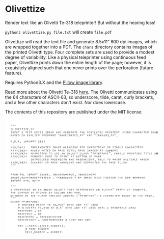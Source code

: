 # Olivettize
Render text like an Olivetti Te-318 teleprinter! But without the hearing loss!

`python3 olivettize.py file.txt` will create `file.pdf`

Olivettize will read the text file and generate 8.5x11" 600 dpi images, which are wrapped together into a PDF. The `chars` directory contains images of the printed Olivetti type. Four complete sets are used to provide a modest degree of variability. Like a physical teleprinter using continuous feed paper, Olivettize prints down the entire length of the page; however, it is exquisitely aligned such that one never prints over the perforation (future feature).

Requires Python3.X and the [Pillow image library](https://pillow.readthedocs.io/en/stable/index.html).

Read more about the Olivetti Te-318 [here](http://ef1j.org/wiki/index.php?n=Main.OlivettiTE-318). The Olivetti communicates using the 64 characters of ASCII-63, so underscore, tilde, carat, curly brackets, and a few other characters don't exist. Nor does lowercase.

The contents of this repository are published under the MIT license.

[![Olivettize output](images/olivettize_O_1.jpg)](images/olivettize_O_1.jpg)
